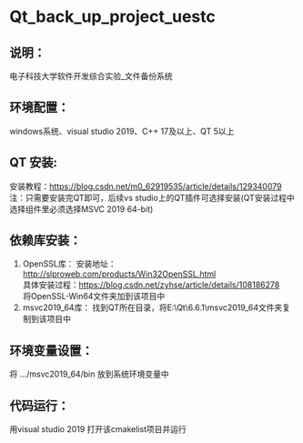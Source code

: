 # Qt_back_up_project_uestc
## 说明：
电子科技大学软件开发综合实验_文件备份系统
## 环境配置：
windows系统、visual studio 2019、C++ 17及以上、QT 5以上
## QT 安装:
安装教程：https://blog.csdn.net/m0_62919535/article/details/129340079  
注：只需要安装完QT即可，后续vs studio上的QT插件可选择安装(QT安装过程中选择组件里必须选择MSVC 2019 64-bit)
## 依赖库安装：
1. OpenSSL库：
安装地址：http://slproweb.com/products/Win32OpenSSL.html  
具体安装过程：https://blog.csdn.net/zyhse/article/details/108186278  
将OpenSSL-Win64文件夹加到该项目中
3. msvc2019_64库：
找到QT所在目录，将E:\Qt\6.6.1\msvc2019_64文件夹复制到该项目中
## 环境变量设置：
将 .../msvc2019_64/bin 放到系统环境变量中
## 代码运行：
用visual studio 2019 打开该cmakelist项目并运行
